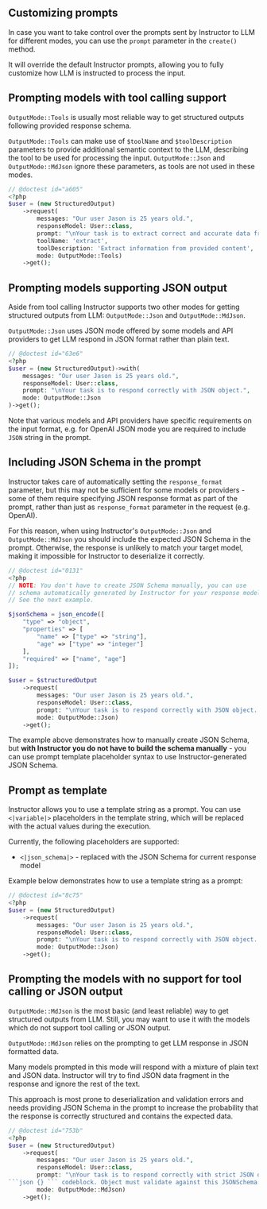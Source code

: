 ## Customizing prompts

In case you want to take control over the prompts sent by Instructor
to LLM for different modes, you can use the `prompt` parameter in the
`create()` method.

It will override the default Instructor prompts, allowing you to fully
customize how LLM is instructed to process the input.


## Prompting models with tool calling support

`OutputMode::Tools` is usually most reliable way to get structured outputs following
provided response schema.

`OutputMode::Tools` can make use of `$toolName` and `$toolDescription` parameters
to provide additional semantic context to the LLM, describing the tool to be used
for processing the input. `OutputMode::Json` and `OutputMode::MdJson` ignore these parameters,
as tools are not used in these modes.

```php
// @doctest id="a605"
<?php
$user = (new StructuredOutput)
    ->request(
        messages: "Our user Jason is 25 years old.",
        responseModel: User::class,
        prompt: "\nYour task is to extract correct and accurate data from the messages using provided tools.\n",
        toolName: 'extract',
        toolDescription: 'Extract information from provided content',
        mode: OutputMode::Tools)
    ->get();
```


## Prompting models supporting JSON output

Aside from tool calling Instructor supports two other modes for getting structured
outputs from LLM: `OutputMode::Json` and `OutputMode::MdJson`.

`OutputMode::Json` uses JSON mode offered by some models and API providers to get LLM
respond in JSON format rather than plain text.

```php
// @doctest id="63e6"
<?php
$user = (new StructuredOutput)->with(
    messages: "Our user Jason is 25 years old.",
    responseModel: User::class,
    prompt: "\nYour task is to respond correctly with JSON object.",
    mode: OutputMode::Json
)->get();
```
Note that various models and API providers have specific requirements
on the input format, e.g. for OpenAI JSON mode you are required to include
`JSON` string in the prompt.


## Including JSON Schema in the prompt

Instructor takes care of automatically setting the `response_format`
parameter, but this may not be sufficient for some models or providers -
some of them require specifying JSON response format as part of the
prompt, rather than just as `response_format` parameter in the request
(e.g. OpenAI).

For this reason, when using Instructor's `OutputMode::Json` and `OutputMode::MdJson`
you should include the expected JSON Schema in the prompt. Otherwise, the
response is unlikely to match your target model, making it impossible for
Instructor to deserialize it correctly.

```php
// @doctest id="0131"
<?php
// NOTE: You don't have to create JSON Schema manually, you can use
// schema automatically generated by Instructor for your response model.
// See the next example.

$jsonSchema = json_encode([
    "type" => "object",
    "properties" => [
        "name" => ["type" => "string"],
        "age" => ["type" => "integer"]
    ],
    "required" => ["name", "age"]
]);

$user = $structuredOutput
    ->request(
        messages: "Our user Jason is 25 years old.",
        responseModel: User::class,
        prompt: "\nYour task is to respond correctly with JSON object. Response must follow JSONSchema: $jsonSchema\n",
        mode: OutputMode::Json)
    ->get();
```

The example above demonstrates how to manually create JSON Schema, but
**with Instructor you do not have to build the schema manually** - you can use prompt
template placeholder syntax to use Instructor-generated JSON Schema.


## Prompt as template

Instructor allows you to use a template string as a prompt. You can use
`<|variable|>` placeholders in the template string, which will be replaced
with the actual values during the execution.

Currently, the following placeholders are supported:
 - `<|json_schema|>` - replaced with the JSON Schema for current response model

Example below demonstrates how to use a template string as a prompt:

```php
// @doctest id="8c75"
<?php
$user = (new StructuredOutput)
    ->request(
        messages: "Our user Jason is 25 years old.",
        responseModel: User::class,
        prompt: "\nYour task is to respond correctly with JSON object. Response must follow JSONSchema:\n<|json_schema|>\n",
        mode: OutputMode::Json)
    ->get();
```


## Prompting the models with no support for tool calling or JSON output

`OutputMode::MdJson` is the most basic (and least reliable) way to get structured
outputs from LLM. Still, you may want to use it with the models which do not
support tool calling or JSON output.

`OutputMode::MdJson` relies on the prompting to get LLM response in JSON formatted data.

Many models prompted in this mode will respond with a mixture of plain text and JSON
data. Instructor will try to find JSON data fragment in the response and ignore
the rest of the text.

This approach is most prone to deserialization and validation errors and needs
providing JSON Schema in the prompt to increase the probability that the response
is correctly structured and contains the expected data.

```php
// @doctest id="753b"
<?php
$user = (new StructuredOutput)
    ->request(
        messages: "Our user Jason is 25 years old.",
        responseModel: User::class,
        prompt: "\nYour task is to respond correctly with strict JSON object containing extracted data within a
```json {} ``` codeblock. Object must validate against this JSONSchema:\n<|json_schema|>\n",
        mode: OutputMode::MdJson)
    ->get();
